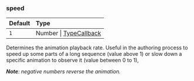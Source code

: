 ### speed

| Default | Type                                                                                                    |
| :------ | :------------------------------------------------------------------------------------------------------ |
| `1`     | Number \| [TypeCallback](/docs/api/modules/_okikio_animate.md#typecallback) |

Determines the animation playback rate. Useful in the authoring process to speed up some parts of a
long sequence (value above 1) or slow down a specific animation to observe it (value between 0 to 1),

_**Note**: negative numbers reverse the animation._